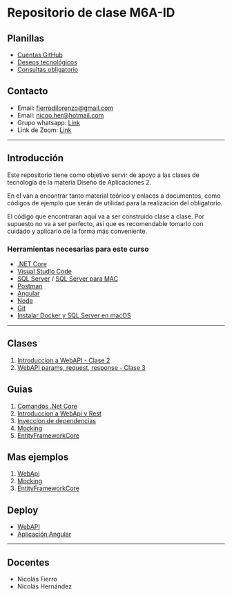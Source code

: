 # Repositorio de clase M6A-ID

## Planillas

- [Cuentas GitHub](https://docs.google.com/spreadsheets/d/142cJ62Kj6QEh6ZJyL-uNJGrvPT3_LWe7YyZnKbchMSE/edit?usp=sharing)
- [Deseos tecnológicos](https://docs.google.com/spreadsheets/d/1eJptBpdqp94R6c5-3SCgYm9QHR-njsafiZ96n4viGwU/edit?usp=sharing)
- [Consultas obligatorio](https://docs.google.com/spreadsheets/d/1xSAL62s0_tVoRDL2qd7Yln_FCr4PFF20vAlQeSktXYE/edit?usp=sharing)

## Contacto

- Email: [fierrodilorenzo@gmail.com](mailto:fierrodilorenzo@gmail.com)
- Email: [nicoo.her@hotmail.com](mailto:fierrodilorenzo@gmail.com)
- Grupo whatsapp: [Link](https://chat.whatsapp.com/IKpopM7iYJZ8kYrjEFPU6K)
- Link de Zoom: [Link](https://ortuy.zoom.us/j/93399351782?pwd=bE9uM0pRbmVyTnRUUjludmhmQlZVUT09)

---

## Introducción

Este repositorio tiene como objetivo servir de apoyo a las clases de tecnología de la materia Diseño de Aplicaciones 2.

En el van a encontrar tanto material teórico y enlaces a documentos, como códigos de ejemplo que serán de utilidad para la realización del obligatorio.

El código que encontraran aquí va a ser construido clase a clase. Por supuesto no va a ser perfecto, así que es recomendable tomarlo con cuidado y aplicarlo de la forma más conveniente.

### Herramientas necesarias para este curso

- [.NET Core](https://dotnet.microsoft.com/download)
- [Visual Studio Code](https://code.visualstudio.com/)
- [SQL Server](https://www.microsoft.com/es-es/sql-server/sql-server-downloads) / [SQL Server para MAC](https://docs.microsoft.com/en-us/sql/linux/quickstart-install-connect-docker?view=sql-server-ver15&pivots=cs1-bash)
- [Postman](https://www.postman.com/)
- [Angular](https://angular.io/)
- [Node](https://nodejs.org/es/)
- [Git](https://git-scm.com/)
- [Instalar Docker y SQL Server en macOS](Clases/Guias/InstalacionSQLserverMacOS.md)

---

## Clases

1. [Introduccion a WebAPI - Clase 2](/Clases/Ejemplos/Clase2)
2. [WebAPI params, request, response - Clase 3](/Clases/Ejemplos/Clase3)

## Guias

1. [Comandos .Net Core](/Clases/Guias/ComandosNetCore.md)
2. [Introduccion a WebApi y Rest](Clases/Guias/APIsREST.md)
3. [Inyeccion de dependencias](Clases/Guias/InyeccionDependencias.md)
4. [Mocking](Clases/Guias/Mocking.md)
5. [EntityFrameworkCore](Clases/Guias/EntityFrameworkCore.md)

## Mas ejemplos

1. [WebApi](/Clases/MasEjemplos/WebApi)
2. [Mocking](/Clases/MasEjemplos/Mocking)
3. [EntityFrameworkCore](/Clases/MasEjemplos/EntityFrameworkCore)

## Deploy

- [WebAPI](https://aulas.ort.edu.uy/mod/resource/view.php?id=186907)
- [Aplicación Angular](https://aulas.ort.edu.uy/mod/resource/view.php?id=190255)

---

## Docentes

- Nicolás Fierro
- Nicolás Hernández
